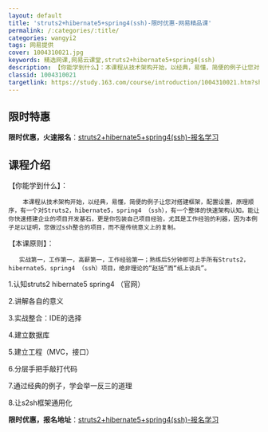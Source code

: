 ```yaml
---
layout: default
title: 'struts2+hibernate5+spring4(ssh)-限时优惠-网易精品课'
permalink: /:categories/:title/
categories: wangyi2
tags: 网易提供
cover: 1004310021.jpg
keywords: 精选网课,网易云课堂,struts2+hibernate5+spring4(ssh)
description: 【你能学到什么】：本课程从技术架构开始，以经典，易懂，简便的例子让您对搭建框架，配置设置，原理顺序，有一个对Struts
classid: 1004310021
targetlink: https://study.163.com/course/introduction/1004310021.htm?share=1&shareId=1025206652&utm_campaign=share&utm_medium=iphoneShare&utm_source=&utm_u=1025206652
---
```


## 限时特惠

**限时优惠，火速报名**：[struts2+hibernate5+spring4(ssh)-报名学习](https://study.163.com/course/introduction/1004310021.htm?share=1&shareId=1025206652&utm_campaign=share&utm_medium=iphoneShare&utm_source=&utm_u=1025206652)

## 课程介绍

【你能学到什么】：

        本课程从技术架构开始，以经典，易懂，简便的例子让您对搭建框架，配置设置，原理顺序，有一个对Struts2，hibernate5，spring4 （ssh），有一个整体的快速架构认知。能让你快速搭建企业的项目开发基石，更是你包装自己项目经验，尤其是工作经验的利器，因为本例子足以证明，您做过ssh整合的项目，而不是传统意义上的复制。

 

【本课原则】：

       实战第一，工作第一，高薪第一，工作经验第一；熟练后5分钟即可上手所有Struts2，hibernate5，spring4 （ssh）项目，绝非理论的“赵括”而“纸上谈兵”。



1.认知struts2 hibernate5 spring4 （官网） 

2.讲解各自的意义 

3.实战整合：IDE的选择 

4.建立数据库 

5.建立工程（MVC，接口） 

6.分层手把手敲打代码 

7.通过经典的例子，学会举一反三的道理 

8.让s2sh框架通用化

**限时优惠，报名地址**：[struts2+hibernate5+spring4(ssh)-报名学习](https://study.163.com/course/introduction/1004310021.htm?share=1&shareId=1025206652&utm_campaign=share&utm_medium=iphoneShare&utm_source=&utm_u=1025206652)

